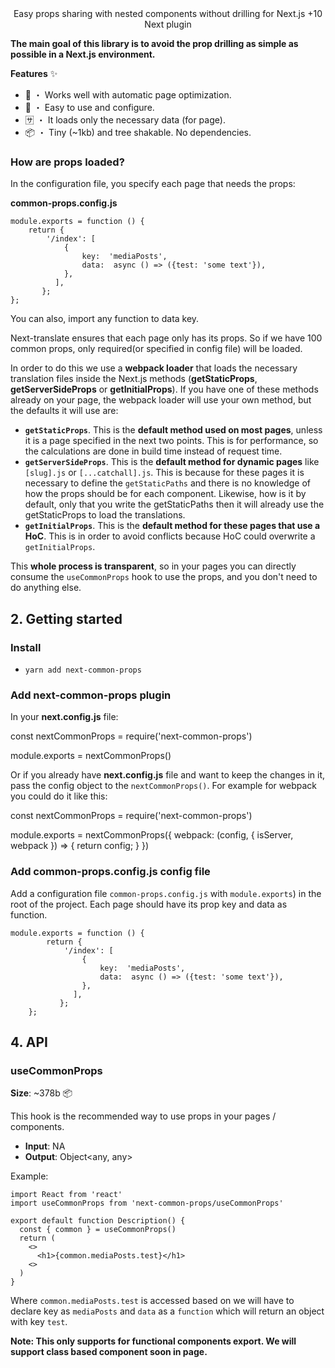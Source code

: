 <Center>Easy props sharing with nested components without drilling for Next.js +10</Center>

<Center>Next plugin</Center>

**The main goal of this library is to avoid the prop drilling as simple as possible in a Next.js environment.**

**Features**  ✨

-   🚀  ・ Works well with automatic page optimization.
-   🦄  ・ Easy to use and configure.
-   🈂️  ・ It loads only the necessary data (for page).
-   📦  ・ Tiny (~1kb) and tree shakable. No dependencies.

### How are props loaded?

In the configuration file, you specify each page that needs the props:

**common-props.config.js**

    module.exports = function () {
	    return {
		    '/index': [
			    {
				    key:  'mediaPosts',
				    data:  async () => ({test: 'some text'}),
			    },
			  ],
		   };
	};

You can also, import any function to data key.

Next-translate ensures that each page only has its props. So if we have 100 common props, only required(or specified in config file) will be loaded.

In order to do this we use a  **webpack loader**  that loads the necessary translation files inside the Next.js methods (**getStaticProps**,  **getServerSideProps**  or  **getInitialProps**). If you have one of these methods already on your page, the webpack loader will use your own method, but the defaults it will use are:

-   **`getStaticProps`**. This is the  **default method used on most pages**, unless it is a page specified in the next two points. This is for performance, so the calculations are done in build time instead of request time.
-   **`getServerSideProps`**. This is the  **default method for dynamic pages**  like  `[slug].js`  or  `[...catchall].js`. This is because for these pages it is necessary to define the  `getStaticPaths`  and there is no knowledge of how the props should be for each component. Likewise, how is it by default, only that you write the getStaticPaths then it will already use the getStaticProps to load the translations.
-   **`getInitialProps`**. This is the  **default method for these pages that use a HoC**. This is in order to avoid conflicts because HoC could overwrite a  `getInitialProps`.

This  **whole process is transparent**, so in your pages you can directly consume the  `useCommonProps`  hook to use the props, and you don't need to do anything else.


## [](https://www.npmjs.com/package/next-translate#2-getting-started)2. Getting started

### [](https://www.npmjs.com/package/next-common-props#install)Install

-   `yarn add next-common-props`

### [](https://www.npmjs.com/package/next-translate#add-next-translate-plugin)Add next-common-props plugin

In your  **next.config.js**  file:

const nextCommonProps = require('next-common-props')

module.exports = nextCommonProps()

Or if you already have  **next.config.js**  file and want to keep the changes in it, pass the config object to the  `nextCommonProps()`. For example for webpack you could do it like this:

const nextCommonProps = require('next-common-props')

module.exports = nextCommonProps({
  webpack: (config, { isServer, webpack }) => {
    return config;
  }
})

### [](https://www.npmjs.com/package/next-translate#add-i18njs-config-file)Add common-props.config.js config file

Add a configuration file  `common-props.config.js`   with  `module.exports`) in the root of the project. Each page should have its prop key and data as function. 

    module.exports = function () {
    	    return {
    		    '/index': [
    			    {
    				    key:  'mediaPosts',
    				    data:  async () => ({test: 'some text'}),
    			    },
    			  ],
    		   };
    	};

## 4. API

### [](https://www.npmjs.com/package/next-translate#usetranslation)useCommonProps

**Size**: ~378b  📦

This hook is the recommended way to use props in your pages / components.

-   **Input**: NA
-   **Output**: Object<any, any>

Example:

    import React from 'react'
    import useCommonProps from 'next-common-props/useCommonProps'
    
    export default function Description() {
      const { common } = useCommonProps()
      return (
        <>
          <h1>{common.mediaPosts.test}</h1>
        <>
      )
    }

Where `common.mediaPosts.test` is accessed based on we will have to declare key as `mediaPosts` and `data` as a `function` which will return an object with key `test`.

**Note: This only supports for functional components export.  We will support class based component soon in page.**